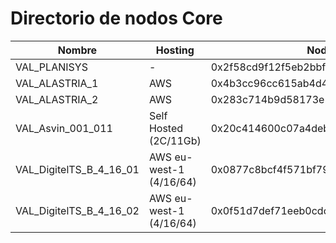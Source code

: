 # Directorio de nodos Core
| Nombre                      | Hosting                  | Node Address  | Enode |
| ---                         | ---                      | ---           | ---   |
| VAL_PLANISYS                | -                        | 0x2f58cd9f12f5eb2bbf856704ab3182bc33a0820e | enode://ebce9759f7a7d589c2a4bbab208d965c7fa047ff1e307c17de923eeb3471dbb739834b819c49a11858bee06de7d61e2c52c2932205fb778089e051fde458df69@185.180.8.164:30303 |
| VAL_ALASTRIA_1              | AWS                      | 0x4b3cc96cc615ab4d46ac0bc8fff5cb4fa77cac92 | enode://e4e807fa72a8c9a137ca89e12fa95673c68b85a02d22627b0a8d8c6cc0709aa0efcb3be62c6a62ac7e5884c6d7909191990705038f833098cf8b0509faa88151@54.220.2.15:30303 |
| VAL_ALASTRIA_2              | AWS                      | 0x283c714b9d58173e5f89c2f0d9476a92cf9ac9f4 | enode://51f5079420860f79f49645f63396b8c797882b5a0f29cd56075aecf131ef1b6a6128941a8c9e787f178cffb2ea60fbd5aa7fe884fa39e7892fcd4d0150eb1aab@54.155.199.65:30303 |
| VAL_Asvin_001_011           | Self Hosted (2C/11Gb)    | 0x20c414600c07a4deb48688e151fcb77a000b0160 | enode://3888fc42477c570348df07ab3013e72e438099e27ea90d9c2357d4daf9091954ebdfb8874fb6691b5f0230ca57fce95aa4baf5e1cb911ddfbb7c2e45d6514b7b@35.234.104.3:30303 |
| VAL_DigitelTS_B_4_16_01 | AWS eu-west-1 (4/16/64) | 0x0877c8bcf4f571bf79bfa08fa6416141f516b7e6 | enode://7a5642a3f6a17c3ef99e2a1176efeb52951eb4d4363ac3c2900efd5ae96e7ebac3fa9986021a89c99d35cff2bf2ecaa210603014bef6d4cc68b0d4c42aa2503f@176.34.235.103:30303 |
| VAL_DigitelTS_B_4_16_02 | AWS eu-west-1 (4/16/64) | 0x0f51d7def71eeb0cdc3ae3f47a734ad65d0cbe79 | enode://b75a58dba693a32bb6d0aeb7f4a1f8c5e749088992570588140b47244990f8b9195a365d18c5168a4a1c21f0b22cf988dc037ec4b8df0caf063d5ad14d77e795@54.228.169.138:30303 |
